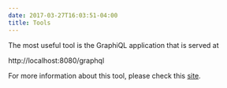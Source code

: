 ```yaml
---
date: 2017-03-27T16:03:51-04:00
title: Tools
---
```


The most useful tool is the GraphiQL application that is served at 

http://localhost:8080/graphql

For more information about this tool, please check this [site](https://github.com/graphql/graphiql).